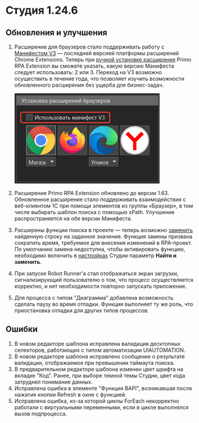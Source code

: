 # Студия 1.24.6

## Обновления и улучшения

1. Расширение для браузеров стало поддерживать работу с [Манифестом V3](https://developer.chrome.com/docs/extensions/develop/migrate/what-is-mv3?hl=ru) — последней версией платформы расширений Chrome Extensions. Теперь при [ручной установке расширения](https://docs.primo-rpa.ru/primo-rpa/primo-studio/settings/plugin-install) Primo RPA Extension вы cможете указать, какую версию Манифеста следует использовать: 2 или 3. Переход на V3 возможно осуществить в течение года, что позволяет изучить возможности обновленного расширения без ущерба для бизнес-задач.

   ![](<../.gitbook/assets1/studio/settings/Manifestv3.png>)

1. Расширение Primo RPA Extension обновлено до версии 1.63. Обновленное расширение стало поддерживать взаимодействия с веб-клиентом 1С при помощи элементов из группы «Браузер», в том числе выбирать шаблон поиска с помощью xPath. Улучшение распространяется на обе версии Манифеста.

1. Расширены функции поиска в проекте — теперь возможно [заменить](https://docs.primo-rpa.ru/primo-rpa/primo-studio/projects/search) найденную строку на заданное значение. Функция замены призвана сократить время, требуемое для внесения изменений в RPA-проект. По умолчанию замена недоступна, чтобы активировать функцию, необходимо включить в [настройках](https://docs.primo-rpa.ru/primo-rpa/primo-studio/settings#obshie) Студии параметр **Найти и заменить**.
1. При запуске Robot Runner'a стал отображаться экран загрузки, сигнализирующий пользователю о том, что процесс осуществляется корректно, и нет необходимости повторно запускать приложение.
1. Для процесса с типом "Диаграмма" добавлена возможность сделать паузу во время отладки. Функция выполняет ту же роль, что приостановка отладки для других типов процессов.



## Ошибки

1. В новом редакторе шаблона исправлена валидация десктопных селекторов, работающих с типом автоматизации UIAUTOMATION. 
1. В новом редакторе шаблона исправлено сообщение о результате валидации, отображаемое при превышении таймаута поиска. 
1. В предварительном редакторе шаблона изменен цвет шрифта на вкладке "Код". Ранее, при выборе темной темы Студии, цвет кода затруднял понимание данных.
1. Исправлена ошибка в элементе "Функция BAPI", возникавшая после нажатия кнопки Refresh в окне с функцией. 
1. Исправлена ошибка, из-за которой циклы ForEach некорректно работали с виртуальными переменными, если в цикле выполнялся вызов подпроцесса. 

